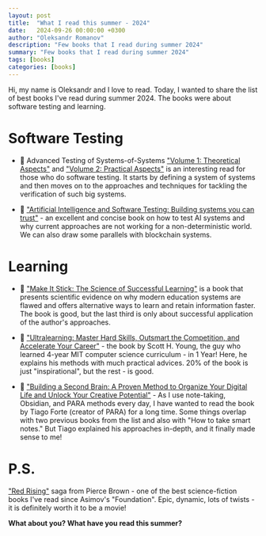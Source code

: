 ```yaml
---
layout: post
title:  "What I read this summer - 2024"
date:   2024-09-26 00:00:00 +0300
author: "Oleksandr Romanov"
description: "Few books that I read during summer 2024"
summary: "Few books that I read during summer 2024"
tags: [books]
categories: [books]
---
```


Hi, my name is Oleksandr and I love to read. 
Today, I wanted to share the list of best books I've read during summer 2024. The books were about software testing and learning. 

# Software Testing

- 📕 Advanced Testing of Systems-of-Systems ["Volume 1: Theoretical Aspects"](https://www.amazon.com/Advanced-Testing-Systems-Systems-Theoretical/dp/1786307499) and ["Volume 2: Practical Aspects"](https://www.amazon.com/Advanced-Testing-Systems-Systems-Practical/dp/1786307502) is an interesting read for those who do software testing. It starts by defining a system of systems and then moves on to the approaches and techniques for tackling the verification of such big systems.

- 📗 ["Artificial Intelligence and Software Testing: Building systems you can trust"](https://www.amazon.com/Artificial-Intelligence-Software-Testing-Black/dp/1780175760) - an excellent and concise book on how to test AI systems and why current approaches are not working for a non-deterministic world. We can also draw some parallels with blockchain systems.

# Learning

- 📘 ["Make It Stick: The Science of Successful Learning"](https://www.amazon.com/Make-Stick-Science-Successful-Learning/dp/0674729013) is a book that presents scientific evidence on why modern education systems are flawed and offers alternative ways to learn and retain information faster. The book is good, but the last third is only about successful application of the author's approaches.

- 📙 ["Ultralearning: Master Hard Skills, Outsmart the Competition, and Accelerate Your Career"](https://www.amazon.com/Ultralearning-Master-Outsmart-Competition-Accelerate/dp/006285268X) - the book by Scott H. Young, the guy who learned 4-year MIT computer science curriculum - in 1 Year! Here, he explains his methods with much practical advices. 20% of the book is just "inspirational", but the rest - is good.

- 📕 ["Building a Second Brain: A Proven Method to Organize Your Digital Life and Unlock Your Creative Potential"](https://www.amazon.com/Building-Second-Brain-Organize-Potential/dp/1982167386) - As I use note-taking, Obsidian, and PARA methods every day, I have wanted to read the book by Tiago Forte (creator of PARA) for a long time. Some things overlap with two previous books from the list and also with "How to take smart notes." But Tiago explained his approaches in-depth, and it finally made sense to me!

# P.S. 

["Red Rising"](https://www.amazon.com/Red-Rising-1-ebook/dp/B00GIUG3ES) saga from Pierce Brown - one of the best science-fiction books I've read since Asimov's "Foundation". Epic, dynamic, lots of twists - it is definitely worth it to be a movie!

**What about you? What have you read this summer?**

